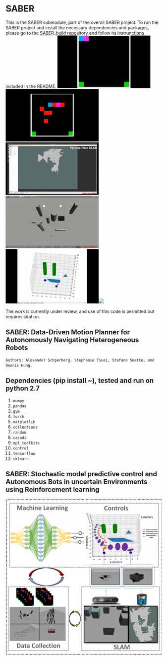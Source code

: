 # SABER
This is the SABER submodule, part of the overall SABER project. To run the SABER project and install the necessary dependencies and packages, please go to the [SABER_build repository](https://github.com/stephanietsuei/SABER_build) and follow its instrunctions included in the README.
<img src="https://github.com/AlexS28/SABER/blob/master/gif_1.gif" width="300"><img src="https://github.com/AlexS28/SABER/blob/master/gif_2.gif" width="300">
<img src="https://github.com/AlexS28/SABER/blob/master/gif_3.gif" width="300"><img src="https://github.com/AlexS28/SABER/blob/master/gif_4.gif" width="300">
<img src="https://github.com/AlexS28/SABER/blob/master/gif_5.gif" width="300"><img src="https://github.com/AlexS28/SABER/blob/master/gif_6.gif" width="300">


The work is currently under review, and use of this code is permitted but requires citation.

## SABER: Data-Driven Motion Planner for Autonomously Navigating Heterogeneous Robots
`Authors: Alexander Schperberg, Stephanie Tsuei, Stefano Soatto, and Dennis Hong.`
## Dependencies (pip install ~), tested and run on python 2.7
1. `numpy`
2. `pandas`
3. `gym`
4. `torch`
5. `matplotlib`
6. `collections`
7. `random`
8. `casadi`
9. `mpl_toolkits`
10. `control`
11. `tensorflow`
12. `sklearn`
## SABER: Stochastic model predictive control and Autonomous Bots in uncertain Environments using Reinforcement learning
![](intro_pic.png)

